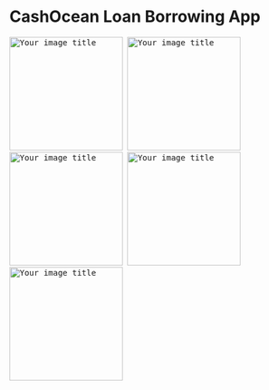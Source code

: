 # CashOcean Loan Borrowing App
<p float="left">
<kbd><img src="https://github.com/derekkipkemoi/CashOcean-Loan-Borrowing-App-written-In-Kotlin/blob/main/Screenshot_20220325-183454_Q%20Loan.jpg" alt="Your image title" width="200"/>
<img src="https://github.com/derekkipkemoi/CashOcean-Loan-Borrowing-App-written-In-Kotlin/blob/main/Screenshot_20220325-183502_Q%20Loan.jpg" alt="Your image title" width="200"/>
<img src="https://github.com/derekkipkemoi/CashOcean-Loan-Borrowing-App-written-In-Kotlin/blob/main/Screenshot_20220325-183519_Q%20Loan.jpg" alt="Your image title" width="200"/>
<img src="https://github.com/derekkipkemoi/CashOcean-Loan-Borrowing-App-written-In-Kotlin/blob/main/Screenshot_20220325-183539_Q%20Loan.jpg" alt="Your image title" width="200"/>
<img src="https://github.com/derekkipkemoi/CashOcean-Loan-Borrowing-App-written-In-Kotlin/blob/main/Screenshot_20220325-183603_Q%20Loan.jpg" alt="Your image title" width="200"/>
</p>
